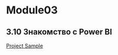 # Module03
## 3.10 Знакомство с Power BI
[Project Sample](https://github.com/FukaeriUno/DE-101-DataLearn/tree/main/Module03/3.10%20%D0%97%D0%BD%D0%B0%D0%BA%D0%BE%D0%BC%D1%81%D1%82%D0%B2%D0%BE%20%D1%81%20Power%20BI)

